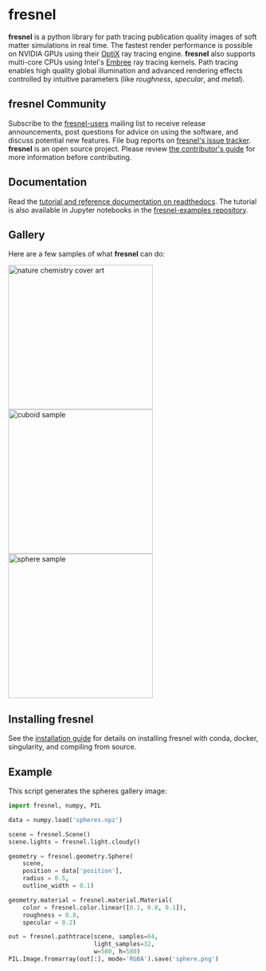 # fresnel

**fresnel** is a python library for path tracing publication quality images of soft matter simulations in real time.
The fastest render performance is possible on NVIDIA GPUs using their [OptiX](https://developer.nvidia.com/optix)
ray tracing engine. **fresnel** also supports multi-core CPUs using Intel's [Embree](https://embree.github.io/)
ray tracing kernels. Path tracing enables high quality global illumination and advanced rendering effects controlled by
intuitive parameters (like *roughness*, *specular*, and *metal*).

## fresnel Community

Subscribe to the [fresnel-users](https://groups.google.com/d/forum/fresnel-users) mailing list to receive release
announcements, post questions for advice on using the software, and discuss potential new features. File bug reports
on [fresnel's issue tracker](https://github.com/glotzerlab/fresnel/issues). **fresnel** is an open source project.
Please review [the contributor's guide](CONTRIBUTING.md) for more information before contributing.

## Documentation

Read the [tutorial and reference documentation on readthedocs](https://fresnel.readthedocs.io/). The tutorial
is also available in Jupyter notebooks in the [fresnel-examples repository](https://github.com/glotzerlab/fresnel-examples).

## Gallery

Here are a few samples of what **fresnel** can do:

[<img alt="nature chemistry cover art" src="doc/gallery/protomer.png" width="290" />](https://www.nature.com/nchem/volumes/11/issues/3)
[<img alt="cuboid sample" src="doc/gallery/cuboid.png" width="290" />](doc/gallery/cuboid.py)
[<img alt="sphere sample" src="doc/gallery/sphere.png" width="290" />](doc/gallery/sphere.py)

## Installing fresnel

See the [installation guide](INSTALLING.rst) for details on installing fresnel with conda, docker, singularity,
and compiling from source.

## Example

This script generates the spheres gallery image:

```python
import fresnel, numpy, PIL

data = numpy.load('spheres.npz')

scene = fresnel.Scene()
scene.lights = fresnel.light.cloudy()

geometry = fresnel.geometry.Sphere(
    scene,
    position = data['position'],
    radius = 0.5,
    outline_width = 0.1)

geometry.material = fresnel.material.Material(
    color = fresnel.color.linear([0.1, 0.8, 0.1]),
    roughness = 0.8,
    specular = 0.2)

out = fresnel.pathtrace(scene, samples=64,
                        light_samples=32,
                        w=580, h=580)
PIL.Image.fromarray(out[:], mode='RGBA').save('sphere.png')
```

